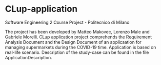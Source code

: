 # CLup-application
Software Engineering 2 Course Project - Politecnico di Milano


The project has been developed by Matteo Makovec, Lorenzo Male and Gabriele Morelli.
CLup application project comprehends the Requirement Analysis Document and the Design Document of an applicaation for managing supermarkets during the COVID-19 time.
Application is based on real-life scenario. 
Description of the study-case can be found in the file ApplicationDescription.
